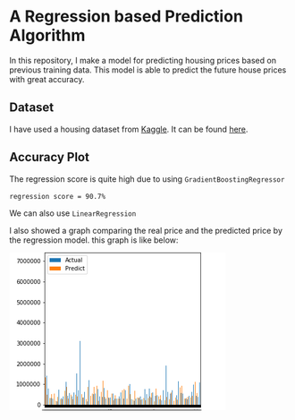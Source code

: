 # A Regression based Prediction Algorithm
In this repository, I make a model for predicting housing prices based on previous training data. This model is able to predict the future house prices with great accuracy.

## Dataset
I have used a housing dataset from [Kaggle](https://www.kaggle.com/). It can be found [here](dataset/kc_house_data.csv).
## Accuracy Plot
The regression score is quite high due to using ```GradientBoostingRegressor``` 
```
regression score = 90.7%
```
We can also use ```LinearRegression```  

I also showed a graph comparing the real price and the predicted price by the regression model.
this graph is like below:

![](images/plot1.png)
